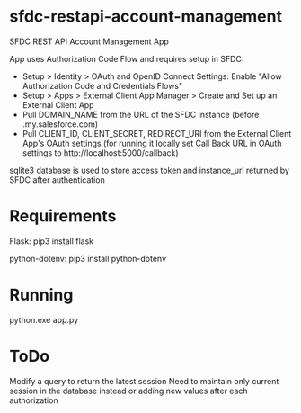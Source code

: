 # sfdc-restapi-account-management
SFDC REST API Account Management App

App uses Authorization Code Flow and requires setup in SFDC:
- Setup > Identity > OAuth and OpenID Connect Settings: Enable "Allow Authorization Code and Credentials Flows"
- Setup > Apps > External Client App Manager > Create and Set up an External Client App
- Pull DOMAIN_NAME from the URL of the SFDC instance (before .my.salesforce.com) 
- Pull CLIENT_ID, CLIENT_SECRET, REDIRECT_URI from the External Client App's OAuth settings (for running it locally set Call Back URL in OAuth settings to http://localhost:5000/callback)

sqlite3 database is used to store access token and instance_url returned by SFDC after authentication

# Requirements 
Flask:
pip3 install flask

python-dotenv:
pip3 install python-dotenv

# Running
python.exe app.py

# ToDo
Modify a query to return the latest session
Need to maintain only current session in the database instead or adding new values after each authorization
